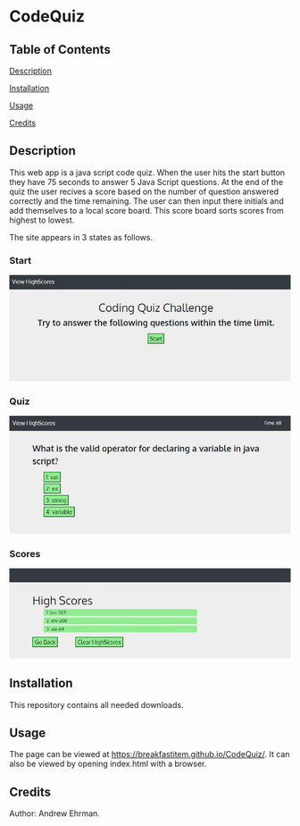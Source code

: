 # CodeQuiz

## Table of Contents
[Description](#description)

[Installation](#installation)

[Usage](#usage)

[Credits](#credits)

## Description
This web app is a java script code quiz. When the user hits the start button they have 75 seconds to answer 5 Java Script questions. At the end of the quiz the user recives a score based on the number of question answered correctly and the time remaining. The user can then input there initials and add themselves to a local score board. This score board sorts scores from highest to lowest.

The site appears in 3 states as follows.

### Start

![start-screenshot](./src/img/startScreen.JPG)

### Quiz

![quiz-screenshot](./src/img/midQuizScreen.JPG)

### Scores

![score-screenshot](./src/img/highScoreScreen.JPG)

## Installation

This repository contains all needed downloads.

## Usage
The page can be viewed at https://breakfastitem.github.io/CodeQuiz/. It can also be viewed by opening index.html with a browser.

## Credits
Author: Andrew Ehrman.